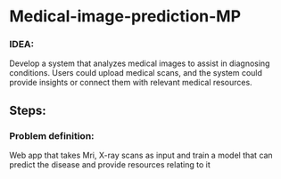 # Medical-image-prediction-MP

### IDEA:

Develop a system that analyzes medical images to assist in diagnosing conditions. Users could upload medical scans, and the system could provide insights or connect them with relevant medical resources.

## Steps:

### Problem definition: 

Web app that takes Mri, X-ray scans as input and train a model that can predict the disease and provide resources relating to  it
